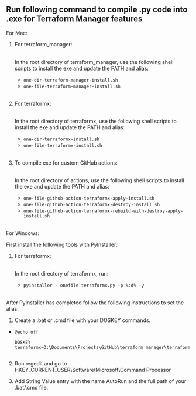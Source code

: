 ## Run following command to compile .py code into .exe for Terraform Manager features

For Mac:
  1. For terraform_manager:<br/><br/>
        
        In the root directory of terraform_manager, use the following shell scripts to install the exe and update the PATH and alias:

        - `one-dir-terraform-manager-install.sh`
        - `one-file-terraform-manager-install.sh`
        <br/>

  2. For terraformx:<br/><br/>

        In the root directory of terraformx, use the following shell scripts to install the exe and update the PATH and alias:
        - `one-dir-terraformx-install.sh`
        - `one-file-terraformx-install.sh`
        <br/>

  3. To compile exe for custom GitHub actions:<br/><br/>  

        In the root directory of actions, use the following shell scripts to install the exe and update the PATH and alias:
        - `one-file-github-action-terraformx-apply-install.sh`
        - `one-file-github-action-terraformx-destroy-install.sh`
        - `one-file-github-action-terraformx-rebuild-with-destroy-apply-install.sh`
        <br/>

For Windows:

  First install the following tools with PyInstaller:
  1. For terraformx:<br/><br/>

        In the root directory of terraformx, run:
        - `pyinstaller --onefile terraformx.py -p %cd% -y`
      <br/>

  After PyInstaller has completed follow the following instructions to set the alias:
  1. Create a .bat or .cmd file with your DOSKEY commands.
  - ```
    @echo off

    DOSKEY terraformx=D:\Documents\Projects\GitHub\terraform_manager\terraformx\dist\terraformx.exe```
  
  2. Run regedit and go to HKEY_CURRENT_USER\Software\Microsoft\Command Processor

  3. Add String Value entry with the name AutoRun and the full path of your .bat/.cmd file.